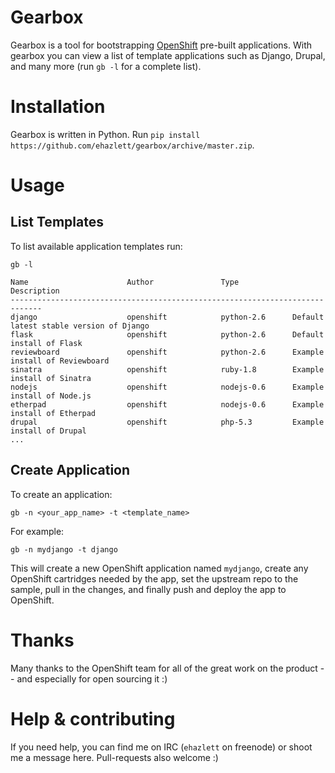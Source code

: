 Gearbox
=========
Gearbox is a tool for bootstrapping [OpenShift](http://openshift.redhat.com) pre-built applications.  With gearbox you can view a list of template applications such as Django, Drupal, and many more (run `gb -l` for a complete list).

Installation
=============
Gearbox is written in Python.  Run `pip install https://github.com/ehazlett/gearbox/archive/master.zip`.

Usage
======

List Templates
---------------
To list available application templates run:

`gb -l`

```
Name                      Author               Type            Description
-----------------------------------------------------------------------------
django                    openshift            python-2.6      Default latest stable version of Django
flask                     openshift            python-2.6      Default install of Flask
reviewboard               openshift            python-2.6      Example install of Reviewboard
sinatra                   openshift            ruby-1.8        Example install of Sinatra
nodejs                    openshift            nodejs-0.6      Example install of Node.js
etherpad                  openshift            nodejs-0.6      Example install of Etherpad
drupal                    openshift            php-5.3         Example install of Drupal
...

```

Create Application
-------------------
To create an application:

`gb -n <your_app_name> -t <template_name>`

For example:

`gb -n mydjango -t django`

This will create a new OpenShift application named `mydjango`, create any OpenShift cartridges needed by the app, set the upstream repo to the sample, pull in the changes, and finally push and deploy the app to OpenShift.


Thanks
=======
Many thanks to the OpenShift team for all of the great work on the product -- and especially for open sourcing it :)

Help & contributing
====================
If you need help, you can find me on IRC (`ehazlett` on freenode) or shoot me a message here.  Pull-requests also welcome :)

